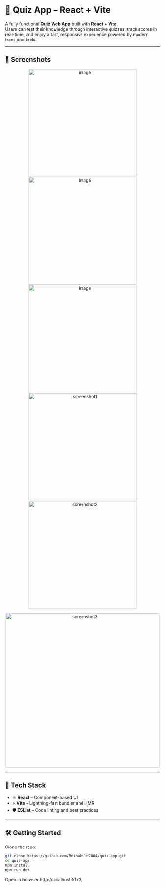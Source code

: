 # 🎯 Quiz App – React + Vite  

A fully functional **Quiz Web App** built with **React + Vite**.  
Users can test their knowledge through interactive quizzes, track scores in real-time, and enjoy a fast, responsive experience powered by modern front-end tools.  

---

## 📸 Screenshots  

<p align="center">
<img width="350" alt="image" src="https://github.com/user-attachments/assets/d9dccbf2-a7b3-44b2-b531-f50c4e198bd7" />
<img width="350" alt="image" src="https://github.com/user-attachments/assets/58b467c7-edc3-4377-bead-3389034efae4" />
<img width="350" alt="image" src="https://github.com/user-attachments/assets/b3f62f4e-d213-4bda-883b-ec34fa1f886a" />

  <img width="350"  alt="screenshot1" src="https://github.com/user-attachments/assets/d4d2604a-68bf-43a0-80dc-6e28570c352d" />
<img width="350" alt="screenshot2" src="https://github.com/user-attachments/assets/f9b34a0e-9182-4b86-b8b5-399898afa44d" />
</p>  

<p align="center">
  <img src="https://github.com/user-attachments/assets/8da6e02f-1a66-43f4-a705-90618b8e478a" alt="screenshot3" width="500" />
</p>  

---

## 🚀 Tech Stack  

- ⚛️ **React** – Component-based UI  
- ⚡ **Vite** – Lightning-fast bundler and HMR  
- 🛡️ **ESLint** – Code linting and best practices  

---

## 🛠️ Getting Started  

Clone the repo:  
```bash
git clone https://github.com/Rethabile2004/quiz-app.git
cd quiz-app
npm install
npm run dev
```
Open in browser
http://localhost:5173/


